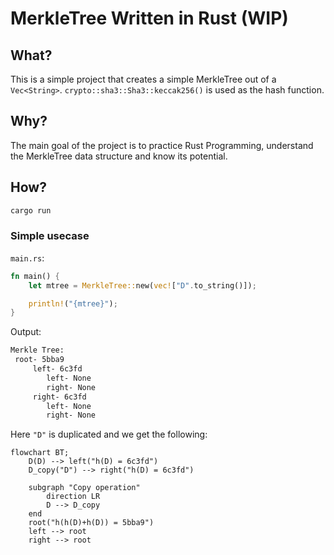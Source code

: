 # MerkleTree Written in Rust (WIP)

## What?

This is a simple project that creates a simple MerkleTree out of a `Vec<String>`. `crypto::sha3::Sha3::keccak256()` is used as the hash function.

## Why?

The main goal of the project is to practice Rust Programming, understand the MerkleTree data structure and know its potential.

## How?

```sh
cargo run 
```

### Simple usecase

`main.rs`:

```rust
fn main() {
    let mtree = MerkleTree::new(vec!["D".to_string()]);

    println!("{mtree}");
}
```

Output:

```sh
Merkle Tree:
 root- 5bba9
     left- 6c3fd
        left- None
        right- None
     right- 6c3fd
        left- None
        right- None
```

Here `"D"` is duplicated and we get the following:

```mermaid
flowchart BT;
    D(D) --> left("h(D) = 6c3fd")
    D_copy("D") --> right("h(D) = 6c3fd")

    subgraph "Copy operation"
        direction LR
        D --> D_copy
    end
    root("h(h(D)+h(D)) = 5bba9")
    left --> root
    right --> root
```

